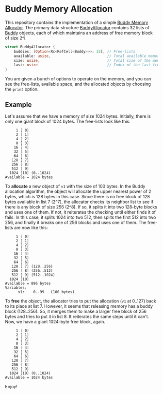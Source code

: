 # Buddy Memory Allocation
This repository contains the implementation of a simple [Buddy Memory Allocator](https://en.wikipedia.org/wiki/Buddy_memory_allocation). 
The primary data structure [BuddyAllocator](src/main.rs#L16) contains 32 lists of [Buddy](src/main.rs#L11) objects, each of which maintains an address of free memory block of size 2^i.

```rust
struct BuddyAllocator {
    buddies: [Option<Rc<RefCell<Buddy>>>; 32], // Free-lists
    available: usize,                          // Total available memory
    size: usize,                               // Total size of the memory
    last: usize                                // Index of the last free-list which may be used
}
```

You are given a bunch of options to operate on the memory, and you can see the free-lists, available space, and the allocated objects by choosing the `print` option. 

## Example
Let's assume that we have a memory of size 1024 bytes. Initially, there is only one giant block of 1024 bytes. The free-lists look like this:

```
     1 [ 0]
     2 [ 1]
     4 [ 2]
     8 [ 3]
    16 [ 4] 
    32 [ 5]
    64 [ 6]
   128 [ 7]
   256 [ 8]
   512 [ 9]
  1024 [10] (0..1024)
Available = 1024 bytes
```

To **allocate** a new object of `v1` with the size of 100 bytes. In the Buddy allocation algorithm, the object will allocate the upper nearest power of 2 bytes, which is 128 bytes in this case. Since there is no free block of 128 bytes available in list 7 (2^7), the allocator checks its neighbor list to see if there is any block of size 256 (2^8). If so, it splits it into two 128-byte blocks and uses one of them. If not, it reiterates the checking until either finds it of fails. In this case, it splits 1024 into two 512, then splits the first 512 into two 256, and finally it breaks one of 256 blocks and uses one of them. The free-lists are now like this:

```
     1 [ 0]
     2 [ 1]
     4 [ 2]
     8 [ 3]
    16 [ 4] 
    32 [ 5]
    64 [ 6]
   128 [ 7] (128..256)
   256 [ 8] (256..512)
   512 [ 9] (512..1024)
  1024 [10]
Available = 896 bytes
Variables:
      v1:    0..99   (100 bytes)
```

To **free** the object, the allocator tries to put the allocation (`v1` at 0..127) back to its place at list 7. However, it seems that releasing memory has a buddy block (128..256). So, it merges them to make a larger free block of 256 bytes and tries to put it in list 8. It reiterates the same steps until it can't. Now, we have a giant 1024-byte free block, again.

```
     1 [ 0]
     2 [ 1]
     4 [ 2]
     8 [ 3]
    16 [ 4]
    32 [ 5] 
    64 [ 6]
   128 [ 7]
   256 [ 8]
   512 [ 9]
  1024 [10] (0..1024)
Available = 1024 bytes
```

Enjoy!

